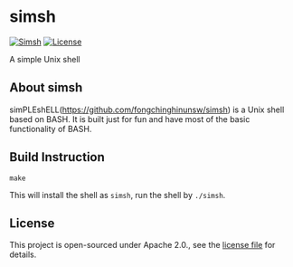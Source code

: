 # simsh
[![Simsh](https://img.shields.io/badge/GitHub-simsh-blue)](https://github.com/fongchinghinunsw/simsh)
[![License](https://img.shields.io/badge/license-Apache_2.0-green.svg?style=flat)](https://opensource.org/licenses/Apache-2.0)

A simple Unix shell

## About simsh
simPLEshELL(https://github.com/fongchinghinunsw/simsh) is a Unix shell based on BASH. It is built just for fun and have most of the basic functionality of BASH.

## Build Instruction

```
make
```

This will install the shell as `simsh`, run the shell by `./simsh`.

## License
This project is open-sourced under Apache 2.0., see the [license file](LICENSE) for details.
